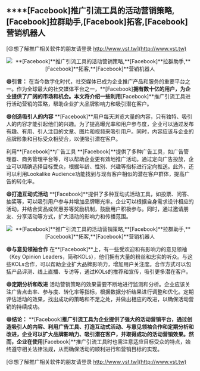 ## ****[Facebook]**推广引流工具的活动营销策略,**[Facebook]**拉群助手,**[Facebook]**拓客,**[Facebook]**营销机器人**

[😍想了解推广相关软件的朋友请登录 http://www.vst.tw](http://www.vst.tw)

 <center><img src="https://vst.tw/MP4/tuiguang/png/7.png" alt="**[Facebook]**推广引流工具的活动营销策略,**[Facebook]**拉群助手,**[Facebook]**拓客,**[Facebook]**营销机器人"></center>

**😄引言：**
在当今数字化时代，社交媒体已成为企业推广产品和服务的重要平台之一。作为全球最大的社交媒体平台之一，**[Facebook]**拥有数十亿的用户，为企业提供了广阔的市场和机会。本文将介绍一些利用**[Facebook]**推广引流工具进行活动营销的策略，帮助企业扩大品牌影响力和吸引潜在客户。

**😄创造吸引人的内容**
**[Facebook]**用户每天浏览大量的内容，只有独特、吸引人的内容才能引起他们的兴趣。为了提高曝光率和用户参与度，企业可以通过发布有趣、有用、引人注目的文章、图片和视频来吸引用户。同时，内容应该与企业的品牌形象和目标受众相契合，以便吸引潜在客户。

利用**[Facebook]**广告工具
**[Facebook]**提供了多种广告工具，如广告管理器、商务管理平台等，可以帮助企业更有效地推广活动。通过定向广告投放，企业可以精确选择目标受众，根据年龄、性别、兴趣等指标进行定向推送。此外，还可以利用Lookalike Audience功能找到与现有客户相似的潜在客户群体，提高广告的转化率。

**😄打造互动式活动**
**[Facebook]**提供了多种互动式活动工具，如投票、问答、抽奖等，可以吸引用户参与并增加品牌曝光率。企业可以根据自身需求设计相应的活动，并结合奖品或优惠券等奖励机制，鼓励用户积极参与。同时，通过邀请朋友、分享活动等方式，扩大活动的影响力和传播范围。

 <center><img src="https://vst.tw/MP4/tuiguang/png/1.png" alt="**[Facebook]**推广引流工具的活动营销策略,**[Facebook]**拉群助手,**[Facebook]**拓客,**[Facebook]**营销机器人"></center>

**😄与意见领袖合作**
在**[Facebook]**上，有一些受欢迎和有影响力的意见领袖（Key Opinion Leaders，简称KOLs），他们拥有大量的粉丝和忠实的听众。与这些KOLs合作，可以帮助企业扩大品牌影响力，增加用户关注度。合作方式可以包括产品评测、线上直播、专访等，通过KOLs的推荐和宣传，吸引更多潜在客户。

**😄定期分析和改进**
活动营销策略的效果需要不断地进行监测和分析。企业应该关注广告点击率、参与度、转化率等指标，根据数据分析结果进行调整和优化。定期评估活动的效果，找出成功的策略和不足之处，并做出相应的改进，以确保活动营销的持续成功。

**😄结论：**
**[Facebook]**推广引流工具为企业提供了强大的活动营销平台，通过创造吸引人的内容、利用广告工具、打造互动式活动、与意见领袖合作和定期分析和改进，企业可以扩大品牌影响力、吸引潜在客户，并取得成功的活动营销效果。然而，企业在使用**[Facebook]**推广引流工具时也需注意适应目标受众的特点，始终遵守相关法律法规，从而确保活动的顺利进行和营销目标的实现。

[😍想了解推广相关软件的朋友请登录 http://www.vst.tw](http://www.vst.tw)



